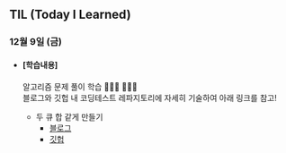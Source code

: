 ## TIL (Today I Learned)

### 12월 9일 (금)

- #### [학습내용]
  
  알고리즘 문제 풀이 학습 🧑🏻‍💻  🧑🏻‍💻    
  블로그와 깃헙 내 코딩테스트 레파지토리에 자세히 기술하여 아래 링크를 참고!     
  
  - 두 큐 합 같게 만들기   
    - [블로그](https://green1229.tistory.com/311)   
    - [깃헙](https://github.com/GREENOVER/CodingTest/tree/main/두_큐_합_같게_만들기)   
